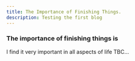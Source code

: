 ```yaml
---
title: The Importance of Finishing Things.
description: Testing the first blog
---
```

### The importance of finishing things is

I find it very important in all aspects of life TBC...

